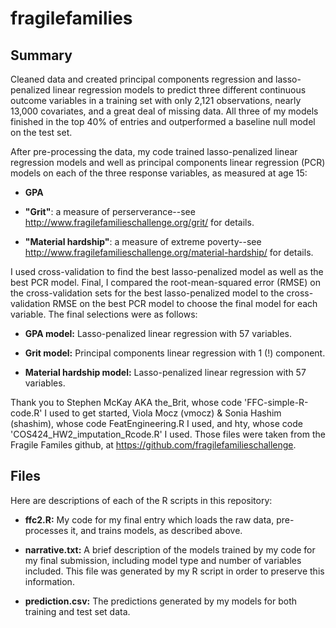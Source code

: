 # fragilefamilies

## Summary

Cleaned data and created principal components regression and lasso-penalized linear regression models to predict three different continuous outcome variables in a training set with only 2,121 observations, nearly 13,000 covariates, and a great deal of missing data. All three of my models finished in the top 40% of entries and outperformed a baseline null model on the test set.

After pre-processing the data, my code trained lasso-penalized linear regression models and well as principal components linear regression (PCR) models on each of the three response variables, as measured at age 15:

* **GPA** 

* **"Grit"**: a measure of perserverance--see http://www.fragilefamilieschallenge.org/grit/ for details.

* **"Material hardship"**: a measure of extreme poverty--see http://www.fragilefamilieschallenge.org/material-hardship/ for details.

I used cross-validation to find the best lasso-penalized model as well as the best PCR model. Final, I compared the root-mean-squared error (RMSE) on the cross-validation sets for the best lasso-penalized model to the cross-validation RMSE on the best PCR model to choose the final model for each variable. The final selections were as follows:

* **GPA model:** Lasso-penalized linear regression with 57 variables.

* **Grit model:** Principal components linear regression with 1 (!) component.

* **Material hardship model:** Lasso-penalized linear regression with 57 variables.

Thank you to Stephen McKay AKA the_Brit, whose code 'FFC-simple-R-code.R' I
used to get started, Viola Mocz (vmocz) & Sonia Hashim (shashim), whose code
FeatEngineering.R I used, and hty, whose code 'COS424_HW2_imputation_Rcode.R' I
used. Those files were taken from the Fragile Familes github, at https://github.com/fragilefamilieschallenge.

## Files

Here are descriptions of each of the R scripts in this repository:

* **ffc2.R:** My code for my final entry which loads the raw data, pre-processes it, and trains models, as described above.

* **narrative.txt:** A brief description of the models trained by my code for my final submission, including model type and number of variables included. This file was generated by my R script in order to preserve this information.

* **prediction.csv:** The predictions generated by my models for both training and test set data.